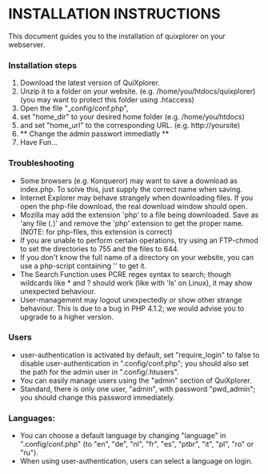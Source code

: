 INSTALLATION INSTRUCTIONS
=========================

This document guides you to the installation of quixplorer on your webserver.

### Installation steps

1. Download the latest version of QuiXplorer.
2. Unzip it to a folder on your website. (e.g. /home/you/htdocs/quixplorer)
   (you may want to protect this folder using .htaccess)
3. Open the file "_config/conf.php",
4. set "home_dir" to your desired home folder (e.g. /home/you/htdocs)
5. and set "home_url" to the corresponding URL. (e.g. http://yoursite)
6. ** Change the admin passwort immediatly **
7. Have Fun...

### Troubleshooting

* Some browsers (e.g. Konqueror) may want to save a download as index.php.
  To solve this, just supply the correct name when saving.
* Internet Explorer may behave strangely when downloading files.
  If you open the php-file download, the real download window should open.
* Mozilla may add the extension 'php' to a file being downloaded.
  Save as 'any file (*.*)' and remove the 'php' extension to get the proper name.
  (NOTE: for php-files, this extension is correct)
* If you are unable to perform certain operations,
  try using an FTP-chmod to set the directories to 755 and the files to 644.
* If you don't know the full name of a directory on your website,
  you can use a php-script containing '<?php echo getcwd(); ?>' to get it.
* The Search Function uses PCRE regex syntax to search; though wildcards like * and ?
  should work (like with 'ls' on Linux), it may show unexpected behaviour.
* User-management may logout unexpectedly or show other strange behaviour.
  This is due to a bug in PHP 4.1.2; we would advise you to upgrade to a higher version.

### Users

* user-authentication is activated by default, set "require_login" to false to
  disable user-authentication in ".config/conf.php";
  you should also set the path for the admin user in ".config/.htusers".
* You can easily manage users using the "admin" section of QuiXplorer.
* Standard, there is only one user, "admin", with password "pwd_admin";
  you should change this password immediately.

### Languages:
* You can choose a default language by changing "language" in ".config/conf.php"
  (to "en", "de", "nl", "fr", "es", "ptbr", "it", "pl", "ro" or "ru").
* When using user-authentication, users can select a language on login.

